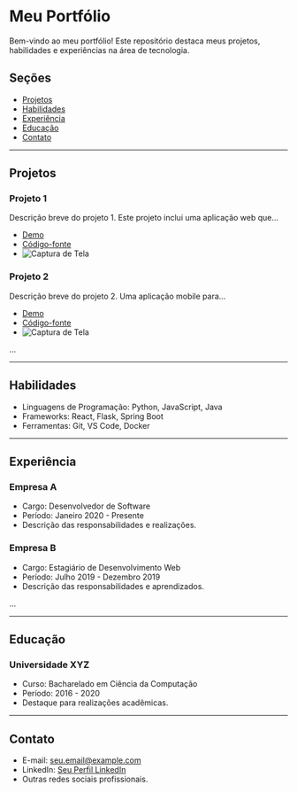 # Meu Portfólio

Bem-vindo ao meu portfólio! Este repositório destaca meus projetos, habilidades e experiências na área de tecnologia.

## Seções

- [Projetos](#projetos)
- [Habilidades](#habilidades)
- [Experiência](#experiência)
- [Educação](#educação)
- [Contato](#contato)

---

## Projetos

### Projeto 1

Descrição breve do projeto 1. Este projeto inclui uma aplicação web que...

- [Demo](projeto-1/demo)
- [Código-fonte](projeto-1/codigo-fonte)
- ![Captura de Tela](projeto-1/captura.png)

### Projeto 2

Descrição breve do projeto 2. Uma aplicação mobile para...

- [Demo](projeto-2/demo)
- [Código-fonte](projeto-2/codigo-fonte)
- ![Captura de Tela](projeto-2/captura.png)

...

---

## Habilidades

- Linguagens de Programação: Python, JavaScript, Java
- Frameworks: React, Flask, Spring Boot
- Ferramentas: Git, VS Code, Docker

---

## Experiência

### Empresa A

- Cargo: Desenvolvedor de Software
- Período: Janeiro 2020 - Presente
- Descrição das responsabilidades e realizações.

### Empresa B

- Cargo: Estagiário de Desenvolvimento Web
- Período: Julho 2019 - Dezembro 2019
- Descrição das responsabilidades e aprendizados.

...

---

## Educação

### Universidade XYZ

- Curso: Bacharelado em Ciência da Computação
- Período: 2016 - 2020
- Destaque para realizações acadêmicas.

---

## Contato

- E-mail: seu.email@example.com
- LinkedIn: [Seu Perfil LinkedIn](https://www.linkedin.com/in/seu-perfil)
- Outras redes sociais profissionais.
